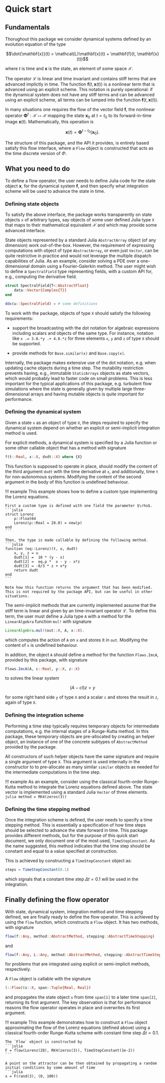 # Quick start 

## Fundamentals
Thorughout this package we consider dynamical systems defined by an evolution equation of the type
```math
\dot{\mathbf{x}}(t) = \mathcal{L}\mathbf{x}(t) + \mathbf{f}(t, \mathbf{x}(t))
```
where $t$ is time and $\mathbf{x}$ is the state, an element of some space $\mathcal{X}$. 

The operator $\mathcal{L}$ is linear and time invariant and contains stiff terms that are advanced implictly in time. The function $\mathbf{f}(t, \mathbf{x}(t))$ is a nonlinear term that is advanced using an explicit scheme. This notation is purely operational: if the dynamical system does not have any stiff terms and can be advanced using an explicit scheme, all terms can be lumped into the function $\mathbf{f}(t, \mathbf{x}(t))$.

In many situations one requires the flow of the vector field $\mathbf{f}$, the nonlinear operator $\mathbf{\Phi}^t : \mathcal{X} \mapsto \mathcal{X}$ mapping the state $\mathbf{x}_0$ at $t=t_0$ to its forward-in-time image $\mathbf{x}(t)$. Mathematically, this operation is
```math
\mathbf{x}(t) = \mathbf{\Phi}^{t-t_0}(\mathbf{x}_0).
```

The structure of this package, and the API it provides, is entirely based satisfy this flow interface, where a `Flow` object is constructed that acts as the time discrete version of $\Phi$.

## What you need to do
To define a flow operator, the user needs to define Julia code for the state object $\mathbf{x}$, for the dynamical system $\mathbf{f}$, and then specify what integration scheme will be used to advance the state in time.

### Defining state objects
To satisfy the above interface, the package works transparently on state objects `x` of arbitrary types, say objects of some user defined Julia type `X` that maps to their mathematical equivalent $\mathcal{X}$ and which may provide some advanced interface. 

State objects represented by a standard Julia `AbstractArray` object (of any dimension) work out-of-the-box. However, the requirement of expressing computations with object of type `AbstractArray`, or even just `Vector`, can be quite restrictive in practice and would not leverage the multiple dispatch capabilities of Julia. As an example, consider solving a PDE over a one-dimensional domain using a Fourier-Galerkin method. The user might wish to define a `SpectralField` type representing fields, with a custom API for, e.g., computing the derivative field.
```julia
struct SpectralField{T<:AbstractFloat}
    data::Vector{Complex{T}}
end

ddx(u::SpectralField) = # some definitions

```

To work with the package, objects of type `X` should satisfy the following requirements:

  * support the broadcasting with the dot notation for algebraic expressions including scalars and objects of the same type. For instance, notation like `x .= 3.0.*y .+ 4.0.*z` for three elements `x`, `y` and `z` of type `X` should be supported. 
 
  * provide methods for `Base.similar(x)` and `Base.copy(x)`.

Internally, the package makes extensive use of the dot notation, e.g. when updating cache objects during a time step. The mutability restriction prevents having, e.g., immutable `StaticArrays` objects as state vectors, which would probably lead to faster code on small problems. This is less important for the typical applications of this package, e.g. turbulent flow simulations where the state is generally given by multiple large three-dimensional arrays and having mutable objects is quite important for performance.

### Defining the dynamical system
Given a state `x` as an object of type `X`, the steps required to specify the dynamical system depend on whether an explicit or semi-implicit integration method is used.

For explicit methods, a dynamical system is specified by a Julia function or some other callable object that has a method with signature
```julia
f(t::Real, x::X, dxdt::X) where {X}
```
This function is supposed to operate in place, should modify the content of the third argument `dxdt` with the time derivative at `x`, and additionally, time `t` for non-autonomous systems. Modifying the content of the second argument in the body of this function is undefined behaviour. 

!!! example 
    This example shows how to define a custom type implementing the Lorenz equations. 

    First a custom type is defined with one field the parameter $\rho$.
    ```julia
    struct Lorenz 
        ρ::Float64
        Lorenz(ρ::Real = 28.0) = new(ρ)
    end
    ```

    Then, the type is made callable by defining the following method.
    ```julia
    function (eq::Lorenz)(t, u, dudt)
        x, y, z = u
        dudt[1] =  10 * (y - x)
        dudt[2] =  eq.ρ *  x - y - x*z
        dudt[3] = -8/3 * z + x*y
        return dudt
    end
    ```

    Note how this function returns the argument that has been modified. This is not required by the package API, but can be useful in other situations.

The semi-implicit methods that are currently implemented assume that the stiff term is linear and given by an time-invariant operator $\mathcal{L}$. To define this term, the user must define a Julia type `A` with a method for the `LinearAlgebra` function `mul!` with signature
```julia
LinearAlgebra.mul!(out::X, A, x::X).
```
which computes the action of `A` on `x` and stores it in `out`. Modifying the content of `x` is undefined behaviour. 

In addition, the object `A` should define a method for the function `Flows.ImcA`, provided by this package, with signature
```julia
Flows.ImcA(A, c::Real, y::X, z::X)
```
to solves the linear system 
```math
    (A - c I)z = y
```
for some right hand side `y` of type `X` and a scalar `c` and stores the result in `z`, again of type `X`.


### Defining the integration scheme
Performing a time step typically requires temporary objects for intermediate computations, e.g. the internal stages of a Runge-Kutta method. In this package, these temporary objects are pre-allocated by creating an helper object, an instance of one of the concrete subtypes of `AbstractMethod` provided by the package. 

All constructors of such helper objects have the same signature and require a single argument of type `X`. This argument is used internally in the constructor to to pre-allocate as many similar `similar` objects as needed for the intermediate computations in the time step. 

!!! example 
    As an example, consider using the classical fourth-order Runge-Kutta method to integrate the Lorenz equations defined above. The state vector is implemented using a standard Julia `Vector` of three elements.
    ```julia
    method = RK4(zeros(3))
    ```

### Defining the time stepping method
Once the integration scheme is defined, the user needs to specify a time stepping method. This is essentially a specification of how time steps should be selected to advance the state forward in time. This package provides different methods, but for the purpose of this quick start document, we only document one of the most used, `TimeStepConstant`. As the name suggested, this method indicates that the time step should be constant and equal to a value specified at construction. 

This is achieved by constructing a `TimeStepConstant` object as:
```julia
steps = TimeStepConstant(0.1)
``` 
which signals that a constant time step $\Delta t = 0.1$ will be used in the integration.

## Finally defining the flow operator
With state, dynamical system, integration method and time stepping defined, we are finally ready to define the flow operator. This is achieved by using the `flow` function, which constructs a `Flow` object. It has two methods, with signature
```julia
flow(f::Any, method::AbstractMethod, stepping::AbstractTimeStepping)
```
and 
```julia
flow(f::Any, L::Any, method::AbstractMethod, stepping::AbstractTimeStepping)
```
for problems that are integrated using explicit or semi-implicit methods, respectively.

A `Flow` object is callable with the signature 
```julia
(::Flow)(x::X, span::Tuple{Real, Real})
```
and propagates the state object `x` from time `span[1]` to a later time `span[2]`, returning its first argument. The key observation is that for performance reasons the flow operator operates in place and overwrites its first argument. 

!!! example 
    This example demonstrates how to construct a `Flow` object approximating the flow of the Lorenz equations (defined above) using a classical fourth-order Runge-Kutta scheme with constant time step $\Delta t = 0.1$.

    The `Flow` object is constructed by
    ```julia
    F = flow(Lorenz(28), RK4(zeros(3)), TimeStepConstant(1e-2))
    ```

    A point on the attractor can be then obtained by propagating a random initial conditions by some amount of time
    ```julia
    x = F(rand(3), (0, 100))
